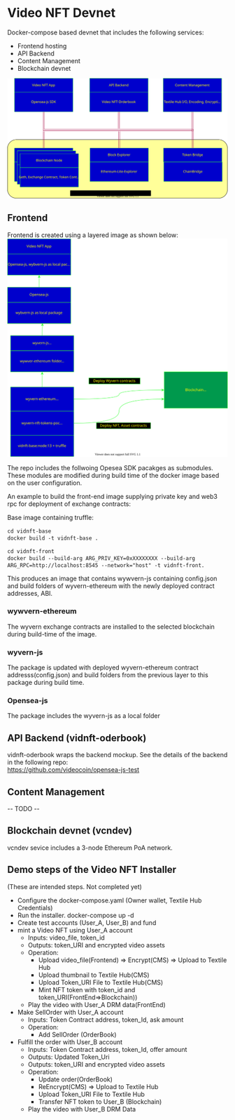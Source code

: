 # Video NFT Devnet

Docker-compose based devnet that includes the following services:
* Frontend hosting
* API Backend
* Content Management
* Blockchain devnet

![Video NFT Devenet](./docs/devnet.drawio.svg)

## Frontend

Frontend is created using a layered image as shown below:  
![Frontend hosting service, docker image build-time](./docs/frontend.drawio.svg)

The repo includes the follwoing Opesea SDK pacakges as submodules. These modules are modified during build time of the docker image based on the user configuration.

An example to build the front-end image supplying private key and web3 rpc for deployment of exchange contracts:

Base image containing truffle:
```
cd vidnft-base
docker build -t vidnft-base .
```
```
cd vidnft-front
docker build --build-arg ARG_PRIV_KEY=0xXXXXXXXX --build-arg ARG_RPC=http://localhost:8545 --network="host" -t vidnft-front.
```
This produces an image that contains wywvern-js containing config.json and build folders of wyvern-ethereum with the newly deployed contract addresses, ABI.

### wywvern-ethereum 
The wyvern exchange contracts are installed to the selected blockchain during build-time of the image.
### wyvern-js
The package is updated with deployed wyvern-ethereum contract addresss(config.json) and build folders from the previous layer to this package during build time.

### Opensea-js
The package includes the wyvern-js as a local folder

## API Backend (vidnft-oderbook)
vidnft-oderbook wraps the backend mockup. See the details of the backend in the following repo:    
https://github.com/videocoin/opensea-js-test

## Content Management
-- TODO --

## Blockchain devnet (vcndev)
vcndev sevice includes a 3-node Ethereum PoA network.

## Demo steps of the Video NFT Installer
(These are intended steps. Not completed yet)
* Configure the docker-compose.yaml (Owner wallet, Textile Hub Credentials)
* Run the installer. docker-compose up -d
* Create test accounts (User_A, User_B) and fund
* mint a Video NFT using User_A account
  * Inputs: video_file, token_id
  * Outputs: token_URI and encrypted video assets
  * Operation:
    * Upload video_file(Frontend) => Encrypt(CMS) => Upload to Textile Hub
    * Upload thumbnail to Textile Hub(CMS)
    * Upload Token_URI File to Textile Hub(CMS)
    * Mint NFT token with token_id and token_URI(FrontEnd=>Blockchain))
  * Play the video with User_A DRM data(FrontEnd)
* Make SellOrder with User_A account
  * Inputs: Token Contract address, token_Id, ask amount
  * Operation:
    * Add SellOrder (OrderBook)
* Fulfill the order with User_B account
  * Inputs: Token Contract address, token_Id, offer amount
  * Outputs: Updated Token_Uri 
  * Outputs: token_URI and encrypted video assets
  * Operation:
    * Update order(OrderBook)
    * ReEncrypt(CMS) => Upload to Textile Hub
    * Upload Token_URI File to  Textile Hub
    * Transfer NFT token to User_B (Blockchain)
  * Play the video with User_B DRM Data